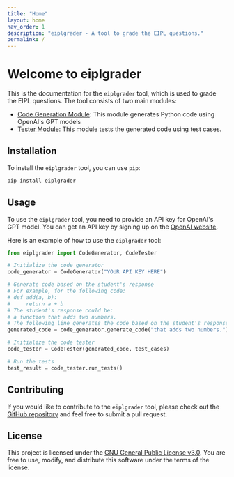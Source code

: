 ```yaml
---
title: "Home"
layout: home
nav_order: 1
description: "eiplgrader - A tool to grade the EIPL questions."
permalink: /
---
```


# Welcome to eiplgrader

This is the documentation for the `eiplgrader` tool, which is used to grade the EIPL questions. The tool consists of two main modules:

- [Code Generation Module](/docs/codegen): This module generates Python code using OpenAI's GPT models
- [Tester Module](docs/tester): This module tests the generated code using test cases.

## Installation

To install the `eiplgrader` tool, you can use `pip`:

```bash
pip install eiplgrader
```

## Usage

To use the `eiplgrader` tool, you need to provide an API key for OpenAI's GPT model. You can get an API key by signing up on the [OpenAI website](https://platform.openai.com/).

Here is an example of how to use the `eiplgrader` tool:

```python
from eiplgrader import CodeGenerator, CodeTester

# Initialize the code generator
code_generator = CodeGenerator("YOUR API KEY HERE")

# Generate code based on the student's response
# For example, for the following code:
# def add(a, b):
#     return a + b
# The student's response could be:
# a function that adds two numbers.
# The following line generates the code based on the student's response.
generated_code = code_generator.generate_code("that adds two numbers.")

# Initialize the code tester
code_tester = CodeTester(generated_code, test_cases)

# Run the tests
test_result = code_tester.run_tests()
```

## Contributing

If you would like to contribute to the `eiplgrader` tool, please check out the [GitHub repository](https://github.com/CoffeePoweredComputers/eiplgrader) and feel free to submit a pull request.

## License

This project is licensed under the [GNU General Public License v3.0](https://www.gnu.org/licenses/gpl-3.0.en.html). You are free to use, modify, and distribute this software under the terms of the license.

